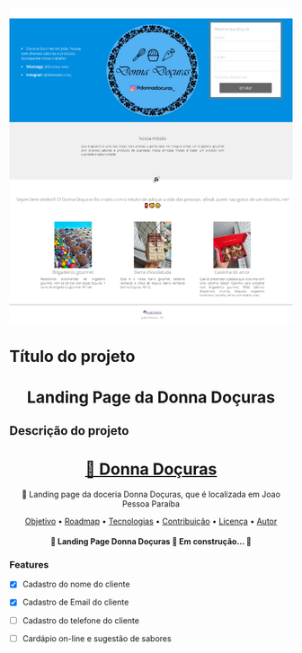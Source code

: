 ![enter image description here](https://github.com/ruancastro/landing_page_donna_docuras/blob/main/images/landingpage.png) 

# Título do projeto
<h1 align="center">Landing Page da Donna Doçuras</h1>

## Descrição do projeto


<h1 align="center">
    <a href="https://github.com/ruancastro/landing_page_donna_docuras/blob/main/images/logo.png">🔗 Donna Doçuras</a>
</h1>
<p align="center">🚀 Landing page da doceria Donna Doçuras, que é localizada em Joao Pessoa Paraíba</p>

<!-- aqui ficarão as badges -->

<p align="center">
 <a href="#objetivo">Objetivo</a> •
 <a href="#roadmap">Roadmap</a> • 
 <a href="#tecnologias">Tecnologias</a> • 
 <a href="#contribuicao">Contribuição</a> • 
 <a href="#licenc-a">Licença</a> • 
 <a href="#autor">Autor</a>
</p>

<h4 align="center"> 
	🚧  Landing Page Donna Doçuras 🚀 Em construção...  🚧
</h4>

### Features

- [x] Cadastro do nome do cliente
- [x] Cadastro de Email do cliente
- [ ] Cadastro do telefone do cliente
- [ ] Cardápio on-line e sugestão de sabores


  <!-- Se for um projeto web e estiver hospedado em algum lugar, forneça o link. Se o deploy foi feito no Netlify tem um badge para isso. -->

<!-- parei em Pré-requisitos  -->